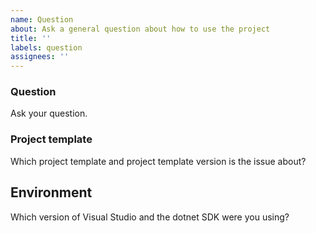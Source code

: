 ```yaml
---
name: Question
about: Ask a general question about how to use the project
title: ''
labels: question
assignees: ''
---
```


### Question

Ask your question.

### Project template

Which project template and project template version is the issue about?

## Environment

Which version of Visual Studio and the dotnet SDK were you using?
